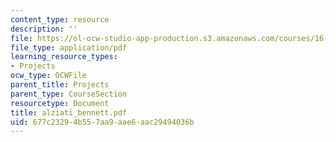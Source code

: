 ```yaml
---
content_type: resource
description: ''
file: https://ol-ocw-studio-app-production.s3.amazonaws.com/courses/16-622-experimental-projects-ii-fall-2003/677c23294b557aa9aae6aac29494036b_alziati_bennett.pdf
file_type: application/pdf
learning_resource_types:
- Projects
ocw_type: OCWFile
parent_title: Projects
parent_type: CourseSection
resourcetype: Document
title: alziati_bennett.pdf
uid: 677c2329-4b55-7aa9-aae6-aac29494036b
---
```


